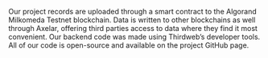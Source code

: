 Our project records are uploaded through a smart contract to the
Algorand Milkomeda Testnet blockchain.  Data is written to other
blockchains as well through Axelar, offering third parties access to
data where they find it most convenient.  Our backend code was made
using Thirdweb’s developer tools.  All of our code is open-source and
available on the project GitHub page.